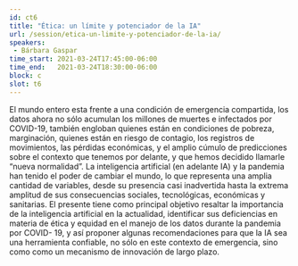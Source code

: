 ```yaml
---
id: ct6
title: "Ética: un límite y potenciador de la IA"
url: /session/etica-un-limite-y-potenciador-de-la-ia/
speakers:
 - Bárbara Gaspar
time_start: 2021-03-24T17:45:00-06:00
time_end:   2021-03-24T18:30:00-06:00
block: c
slot: t6
---
```


El mundo entero esta frente a una condición de emergencia compartida, los datos ahora no sólo acumulan los millones de muertes e infectados por COVID-19, también engloban quienes están en condiciones de pobreza, marginación, quienes están en riesgo de contagio, los registros de movimientos, las pérdidas económicas, y el amplio cúmulo de predicciones sobre el contexto que tenemos por delante, y que hemos decidido llamarle “nueva normalidad”. La inteligencia artificial (en adelante IA) y la pandemia han tenido el poder de cambiar el mundo, lo que representa una amplia cantidad de variables, desde su presencia casi inadvertida hasta la extrema amplitud de sus consecuencias sociales, tecnológicas, económicas y sanitarias. El presente tiene como principal objetivo resaltar la importancia de la inteligencia artificial en la actualidad, identificar sus deficiencias en materia de ética y equidad en el manejo de los datos durante la pandemia por COVID- 19, y así proponer algunas recomendaciones para que la IA sea una herramienta confiable, no sólo en este contexto de emergencia, sino como como un mecanismo de innovación de largo plazo.